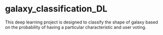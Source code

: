 # galaxy_classification_DL
This deep learning project is designed to classify the shape of galaxy based on the probability of having a particular characteristic and user voting.
